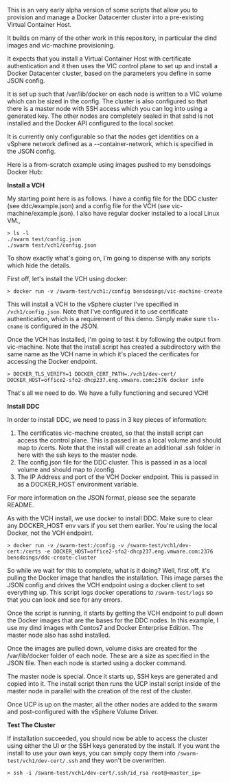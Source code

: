 This is an very early alpha version of some scripts that allow you to provision and manage a Docker Datacenter cluster into a pre-existing Virtual Container Host.

It builds on many of the other work in this repository, in particular the dind images and vic-machine provisioning.

It expects that you install a Virtual Container Host with certificate authentication and it then uses the VIC control plane to set up and install a Docker Datacenter cluster, based on the parameters you define in some JSON config. 

It is set up such that /var/lib/docker on each node is written to a VIC volume which can be sized in the config. The cluster is also configured so that there is a master node with SSH access which you can log into using a generated key. The other nodes are completely sealed in that sshd is not installed and the Docker API configured to the local socket.

It is currently only configurable so that the nodes get identities on a vSphere network defined as a --container-network, which is specified in the JSON config.

Here is a from-scratch example using images pushed to my bensdoings Docker Hub:

**Install a VCH**

My starting point here is as follows. I have a config file for the DDC cluster (see ddc/example.json) and a config file for the VCH (see vic-machine/example.json). I also have regular docker installed to a local Linux VM.,

```
> ls -l
./swarm test/config.json
./swarm test/vch1/config.json
```

To show exactly what's going on, I'm going to dispense with any scripts which hide the details.

First off, let's install the VCH using docker:

```
> docker run -v /swarm-test/vch1:/config bensdoings/vic-machine-create
```
This will install a VCH to the vSphere cluster I've specified in ``/vch1/config.json``. Note that I've configured it to use certificate authentication, which is a requirement of this demo. Simply make sure ``tls-cname`` is configured in the JSON.

Once the VCH has installed, I'm going to test it by following the output from vic-machine. Note that the install script has created a subdirectory with the same name as the VCH name in which it's placed the cerificates for accessing the Docker endpoint.

```
> DOCKER_TLS_VERIFY=1 DOCKER_CERT_PATH=./vch1/dev-cert/ DOCKER_HOST=office2-sfo2-dhcp237.eng.vmware.com:2376 docker info
```
That's all we need to do. We have a fully functioning and secured VCH!

**Install DDC**

In order to install DDC, we need to pass in 3 key pieces of information:

1) The certificates vic-machine created, so that the install script can access the control plane. This is passed in as a local volume and should map to /certs. Note that the install will create an additional .ssh folder in here with the ssh keys to the master node.
2) The config.json file for the DDC cluster. This is passed in as a local volume and should map to /config.
3) The IP Address and port of the VCH Docker endpoint. This is passed in as a DOCKER_HOST environment variable.

For more information on the JSON format, please see the separate README. 

As with the VCH install, we use docker to install DDC. Make sure to clear any DOCKER_HOST env vars if you set them earlier. You're using the local Docker, not the VCH endpoint.

```
> docker run -v /swarm-test:/config -v /swarm-test/vch1/dev-cert:/certs -e DOCKER_HOST=office2-sfo2-dhcp237.eng.vmware.com:2376 bensdoings/ddc-create-cluster
```
So while we wait for this to complete, what is it doing? Well, first off, it's pulling the Docker image that handles the installation. This image parses the JSON config and drives the VCH endpoint using a docker client to set everything up. This script logs docker operations to ``/swarm-test/logs`` so that you can look and see for any errors.

Once the script is running, it starts by getting the VCH endpoint to pull down the Docker images that are the bases for the DDC nodes. In this example, I use my dind images with Centos7 and Docker Enterprise Edition. The master node also has sshd installed.

Once the images are pulled down, volume disks are created for the /var/lib/docker folder of each node. These are a size as specified in the JSON file. Then each node is started using a docker command.

The master node is special. Once it starts up, SSH keys are generated and copied into it. The install script then runs the UCP install script inside of the master node in parallel with the creation of the rest of the cluster.

Once UCP is up on the master, all the other nodes are added to the swarm and post-configured with the vSphere Volume Driver.

**Test The Cluster**

If installation succeeded, you should now be able to access the cluster using either the UI or the SSH keys generated by the install. If you want the install to use your own keys, you can simply copy them into ``/swarm-test/vch1/dev-cert/.ssh`` and they won't be overwritten.

```
> ssh -i /swarm-test/vch1/dev-cert/.ssh/id_rsa root@<master_ip>
```
